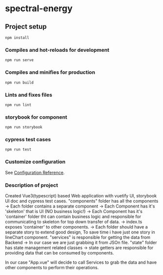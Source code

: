 # spectral-energy

## Project setup

```
npm install
```

### Compiles and hot-reloads for development

```
npm run serve
```

### Compiles and minifies for production

```
npm run build
```

### Lints and fixes files

```
npm run lint
```

### storybook for component

```
npm run storybook
```

### cypress test cases

```
npm run test
```

### Customize configuration

See [Configuration Reference](https://cli.vuejs.org/config/).

### Description of project

Created Vue3(typescript) based Web application with vuetify UI, storybook UI doc and cypress test cases.
"components" folder has all the components
-> Each folder contains a separate component
-> Each Component has it's 'skeleton' that is UI (NO business logic!)
-> Each Component has it's 'container' folder tht can contain business logic and responsible for communicating to skeleton for top down transfer of data.
-> index.ts exposes 'container' to other components.
-> Each folder should have a separate story to extend good design, To save time i have just one story in lineChart component.
"services" is responsible for getting the data from Backend
-> In our case we are just grabbing it from JSOn file.
"state" folder has state management related classes
-> state getters are responsible for providing data that can be consumed by components.

In our case "App.vue" will decide to call Services to grab the data and have other components to perform their operations.
